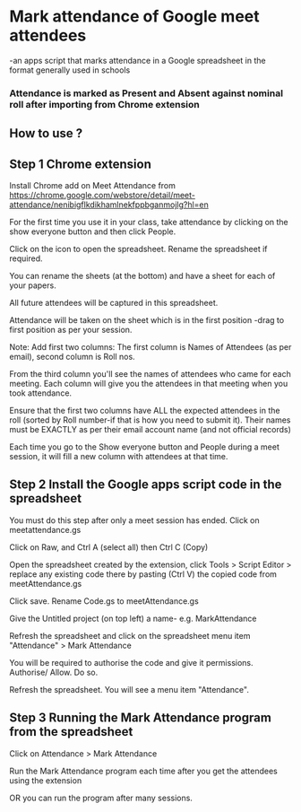 # Mark attendance of Google meet attendees
-an apps script that marks attendance in a Google spreadsheet in the format generally used in schools

### Attendance is marked as Present and Absent against nominal roll after importing from Chrome extension

## How to use ?

## Step 1 Chrome extension 

Install Chrome add on Meet Attendance from https://chrome.google.com/webstore/detail/meet-attendance/nenibigflkdikhamlnekfppbganmojlg?hl=en

For the first time you use it in your class, take attendance by clicking on the show everyone button and then click People.

Click on the icon to open the spreadsheet. Rename the spreadsheet if required. 

You can rename the sheets (at the bottom) and have a sheet for each of your papers.

All future attendees will be captured in this spreadsheet. 

Attendance will be taken on the sheet which is in the first position -drag to first position as per your session.

Note: Add first two columns: The first column is Names of Attendees (as per email), second column is Roll nos.

From the third column you'll see the names of attendees who came for each meeting. Each column will give you the attendees in that meeting when you took attendance.

Ensure that the first two columns have ALL the expected attendees in the roll (sorted by Roll number-if that is how you need to submit it). Their names must be EXACTLY as per their email account name (and not official records)

Each time you go to the Show everyone button and People during a meet session, it will fill a new column with attendees at that time.

## Step 2 Install the Google apps script code in the spreadsheet

You must do this step after only a meet session has ended. Click on meetattendance.gs 

Click on Raw, and Ctrl A (select all) then Ctrl C (Copy)

Open the spreadsheet created by the extension, click Tools > Script Editor > replace any existing code there by pasting (Ctrl V) the copied code from meetAttendance.gs

Click save. Rename Code.gs to meetAttendance.gs

Give the Untitled project (on top left) a name- e.g. MarkAttendance

Refresh the spreadsheet and click on the spreadsheet menu item "Attendance" > Mark Attendance

You will be required to authorise the code and give it permissions. Authorise/ Allow. Do so.

Refresh the spreadsheet. You will see a menu item "Attendance". 

## Step 3 Running the Mark Attendance program from the spreadsheet

Click on Attendance > Mark Attendance

Run the Mark Attendance program each time after you get the attendees using the extension 

OR you can run the program after many sessions.
